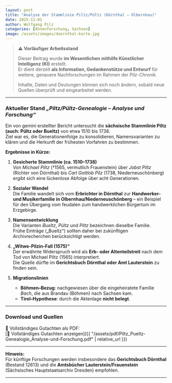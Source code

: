 ```yaml
---
layout: post
title: "Analyse der Stammlinie Piltz/Pültz (Dörnthal – Olbernhau)"
date: 2025-11-01
author: Wolfgang Pilz
categories: [Ahnenforschung, Sachsen]
image: /assets/images/doernthal-karte.jpg
---
```


> ⚠️ **Vorläufiger Arbeitsstand**  
>
> Dieser Beitrag wurde **im Wesentlichen mithilfe Künstlicher Intelligenz (KI)** erstellt.  
> Er dient derzeit **als Information, Gedankenstütze und Entwurf** für weitere, genauere Nachforschungen im Rahmen der *Pilz-Chronik*.  
>
> Inhalte, Daten und Deutungen können sich noch ändern, sobald neue Quellen überprüft und eingearbeitet werden.

---

### Aktueller Stand *„Piltz/Pültz-Genealogie – Analyse und Forschung“*  

Ein von gemini erstellter Bericht untersucht die **sächsische Stammlinie Piltz (auch: Pültz oder Bueltz)** von etwa 1510 bis 1738.  
Ziel war es, die Generationenfolge zu konsolidieren, Namensvarianten zu klären und die Herkunft der frühesten Vorfahren zu bestimmen.

**Ergebnisse in Kürze:**

1. **Gesicherte Stammlinie (ca. 1510–1738)**  
   Von *Michael Piltz* (†1565, vermutlich Frauenstein) über *Jobst Piltz* (Richter von Dörnthal) bis *Carl Gottlob Pilz* (1738, Niederneuschönberg) ergibt sich eine lückenlose Abfolge über acht Generationen.

2. **Sozialer Wandel**  
   Die Familie wandelt sich vom **Erbrichter in Dörnthal** zur **Handwerker- und Musikerfamilie in Olbernhau/Niederneuschönberg** – ein Beispiel für den Übergang vom feudalen zum handwerklichen Bürgertum im Erzgebirge.

3. **Namensentwicklung**  
   Die Varianten *Bueltz*, *Pültz* und *Piltz* bezeichnen dieselbe Familie.  
   Frühe Einträge („Bueltz“) sollten daher bei zukünftigen Archivrecherchen berücksichtigt werden.

4. **„Witwe-Pilzin-Fall (1575)“**  
   Der erwähnte Widerspruch wird als **Erb- oder Altenteilstreit** nach dem Tod von Michael Piltz (1565) interpretiert.  
   Die Quelle dürfte im **Gerichtsbuch Dörnthal oder Amt Lauterstein** zu finden sein.

5. **Migrationslinien**  
   - **Böhmen–Bezug**: nachgewiesen über die eingeheiratete Familie *Bach*, die aus Brandau (Böhmen) nach Sachsen kam.  
   - **Tirol–Hypothese**: durch die Aktenlage **nicht belegt**.

---

### Download und Quellen

📄 Vollständiges Gutachten als PDF:  
[📄 Vollständiges Gutachten anzeigen]({{ "/assets/pdf/Piltz_Pueltz-Genealogie_Analyse-und-Forschung.pdf" | relative_url }})

---

**Hinweis:**  
Für künftige Forschungen werden insbesondere das **Gerichtsbuch Dörnthal** (Bestand 12613) und die **Amtsbücher Lauterstein/Frauenstein** (Sächsisches Hauptstaatsarchiv Dresden) empfohlen.

---
